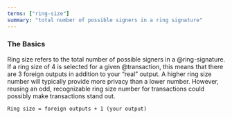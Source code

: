 ```yaml
---
terms: ["ring-size"]
summary: "total number of possible signers in a ring signature"
---
```


### The Basics
Ring size refers to the total number of possible signers in a @ring-signature. If a ring size of 4 is selected for a given @transaction, this means that there are 3 foreign outputs in addition to your “real” output. A higher ring size number will typically provide more privacy than a lower number. However, reusing an odd, recognizable ring size number for transactions could possibly make transactions stand out.

`Ring size = foreign outputs + 1 (your output)`